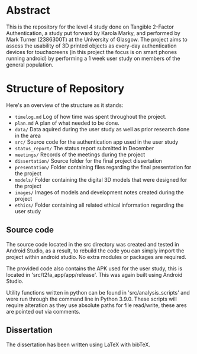 # Abstract

This is the repository for the level 4 study done on Tangible 2-Factor Authentication, a study put forward 
by Karola Marky, and performed by Mark Turner (2386300T) at the University of Glasgow. The project aims to assess the
usability of 3D printed objects as every-day authentication devices for touchscreens (in this project the
focus is on smart phones running android) by performing a 1 week user study on members of the general population.

# Structure of Repository

Here's an overview of the structure as it stands:

* `timelog.md` Log of how time was spent throughout the project.
* `plan.md` A plan of what needed to be done. 
* `data/` Data aquired during the user study as well as prior research done in the area
* `src/` Source code for the authentication app used in the user study
* `status_report/` The status report submitted in December
* `meetings/` Records of the meetings during the project
* `dissertation/` Source folder for the final project dissertation
* `presentation/` Folder containing files regarding the final presentation for the project
* `models/` Folder containing the digital 3D models that were designed for the project
* `images/` Images of models and development notes created during the project
* `ethics/` Folder containing all related ethical information regarding the user study


## Source code

The source code located in the src directory was created and tested in Android
Studio, as a result, to rebuild the code you can simply import the project
within android studio. No extra modules or packages are required.

The provided code also contains the APK used for the user study, this is located
in 'src/t2fa_app/app/release'. This was again built using Android Studio.

Utility functions written in python can be found in 'src/analysis_scripts' and were run 
through the command line in Python 3.9.0. These scripts will require alteration as they
use absolute paths for file read/write, these ares are pointed out via comments.

## Dissertation

The dissertation has been written using LaTeX with bibTeX.